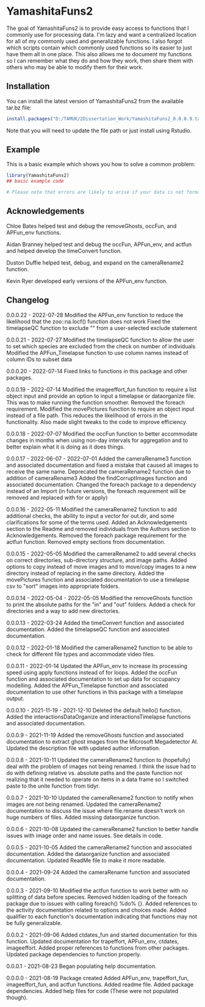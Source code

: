 
# YamashitaFuns2

<!-- badges: start -->
<!-- badges: end -->

The goal of YamashitaFuns2 is to provide easy access to functions that I commonly use for processing data. I'm lazy and want a centralized location for all of my commonly used and generalizable functions. I also forgot which scripts contain which commonly used functions so its easier to just have them all in one place. This also allows me to document my functions so I can remember what they do and how they work, then share them with others who may be able to modify them for their work. 

## Installation

You can install the latest version of YamashitaFuns2 from the available tar.bz file:

``` r
install.packages("D:/TAMUK/2Dissertation_Work/YamashitaFuns2_0.0.0.9.tar.gz", repos = NULL, type = "source")
```

Note that you will need to update the file path or just install using Rstudio. 

## Example

This is a basic example which shows you how to solve a common problem:

``` r
library(YamashitaFuns2)
## basic example code

# Please note that errors are likely to arise if your data is not formatted in the same way as mine. Again, I build these functions for my convenience and this assumes my formatting method. I can help you diagnose problems but most problems seem to be associated with differently formatted data. 
```

## Acknowledgements
Chloe Bates helped test and debug the removeGhosts, occFun, and APFun_env functions. 

Aidan Branney helped test and debug the occFun, APFun_env, and actfun and helped develop the timeConvert function. 

Duston Duffie helped test, debug, and expand on the cameraRename2 function. 

Kevin Ryer developed early versions of the APFun_env function. 


## Changelog
0.0.0.22 - 2022-07-28
  Modified the APFun_env function to reduce the likelihood that the zoo::na.locf() function does not work
  Fixed the timelapseQC function to exclude "" from a user-selected exclude statement

0.0.0.21 - 2022-07-27
  Modified the timelapseQC function to allow the user to set which species are excluded from the check on number of individuals
  Modified the APFun_Timelapse function to use column names instead of column IDs to subset data

0.0.0.20 - 2022-07-14
  Fixed links to functions in this package and other packages. 

0.0.0.19 - 2022-07-14
  Modified the imageeffort_fun function to require a list object input and provide an option to input a timelapse or dataorganize file. This was to make running the function smoother. Removed the foreach requirement.
  Modified the movePictures function to require an object input instead of a file path. This reduces the likelihood of errors in the functionality. Also made slight tweaks to the code to improve efficiency.

0.0.0.18 - 2022-07-07
  Modified the occFun function to better accommodate changes in months when using non-day intervals for aggregation and to better explain what it is doing as it does things.
  
0.0.0.17 - 2022-06-07 - 2022-07-01
  Added the cameraRename3 function and associated documentation and fixed a mistake that caused all images to receive the same name. 
  Deprecated the cameraRename2 function due to addition of cameraRename3
  Added the findCorruptImages function and associated documentation.
  Changed the foreach package to a dependency instead of an Import (in future versions, the foreach requirement will be removed and replaced with for or apply)

0.0.0.16 - 2022-05-11
  Modified the cameraRename2 function to add additional checks, the ability to input a vector for out.dir, and some clarifications for some of the terms used. 
  Added an Acknowledgements section to the Readme and removed individuals from the Authors section to Acknowledgements. 
  Removed the foreach package requirement for the actfun function. 
  Removed empty sections from documentation. 

0.0.0.15 - 2022-05-05
  Modified the cameraRename2 to add several checks on correct directories, sub-directory structure, and image paths. Added options to copy instead of move images and to move/copy images to a new directory instead of replacing in the same directory. 
  Added the movePictures function and associated documentation to use a timelapse csv to "sort" images into appropriate folders. 

0.0.0.14 - 2022-05-04 - 2022-05-05
  Modified the removeGhosts function to print the absolute paths for the "in" and "out" folders. Added a check for directories and a way to add new directories. 

0.0.0.13 - 2022-03-24
  Added the timeConvert function and associated documentation. 
  Added the timelapseQC function and associated documentation. 

0.0.0.12 - 2022-01-18
  Modified the cameraRename2 function to be able to check for different file types and accommodate video files. 

0.0.0.11 - 2022-01-14
  Updated the APFun_env to increase its processing speed using apply functions instead of for loops. 
  Added the occFun function and associated documentation to set up data for occupancy modelling. 
  Added the APFun_Timelapse function and associated documentation to use other functions in this package with a timelapse output. 

0.0.0.10 - 2021-11-19 - 2021-12-10
  Deleted the default hello() function. 
  Added the interactionsDataOrganize and interactionsTimelapse functions and associated documentation. 

0.0.0.9 - 2021-11-19
  Added the removeGhosts function and associated documentation to extract ghost images from the Microsoft Megadetector AI.
  Updated the description file with updated author information. 

0.0.0.8 - 2021-10-11
  Updated the cameraRename2 function to (hopefully) deal with the problem of images not being renamed. I think the issue had to do with defining relative vs. absolute paths and the paste function not realizing that it needed to operate on items in a data frame so I switched paste to the unite function from tidyr. 

0.0.0.7 - 2021-10-10
  Updated the cameraRename2 function to notify when images are not being renamed. 
  Updated the cameraRename2 documentation to discuss the issue where file.rename doesn't work on huge numbers of files.
  Added missing dataorganize function. 

0.0.0.6 - 2021-10-08
  Updated the cameraRename2 function to better handle issues with image order and name issues. See details in code. 

0.0.0.5 - 2021-10-05
  Added the cameraRename2 function and associated documentation. 
  Added the dataorganize function and associated documentation. 
  Updated ReadMe file to make it more readable. 

0.0.0.4 - 2021-09-24
  Added the cameraRename function and associated documentation. 

0.0.0.3 - 2021-09-10
  Modified the actfun function to work better with no splitting of data before species. 
  Removed hidden loading of the foreach package due to issues with calling foreach() %do% {}. 
  Added references to the activity documentation related to options and choices made. 
  Added qualifier to each function's documentation indicating that functions may not be fully generalizable. 

0.0.0.2 - 2021-09-06
  Added ctdates_fun and started documentation for this function. 
  Updated documentation for trapeffort, APFun_env, ctdates, imageeffort. 
  Added proper references to functions from other packages. 
  Updated package dependencies to function properly. 

0.0.0.1 - 2021-08-23
  Began populating help documentation. 

0.0.0.0 - 2021-08-19
  Package created
  Added APFun_env, trapeffort_fun, imageeffort_fun, and actfun functions. 
  Added readme file. 
  Added package dependencies. 
  Added help files for code (These were not populated though). 
